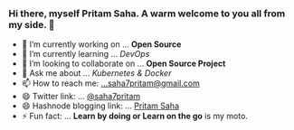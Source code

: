 ### Hi there, myself Pritam Saha. A warm welcome to you all from my side. 👋

<!--
**Saha-7/Saha-7** is a ✨ _special_ ✨ repository because its `README.md` (this file) appears on your GitHub profile.

Here are some ideas to get you started:
-->
- 🔭 I’m currently working on ... **Open Source**
- 🌱 I’m currently learning ... *DevOps*
- 👯 I’m looking to collaborate on ... **Open Source Project**
- 💬 Ask me about ... *Kubernetes & Docker*
- 📫 How to reach me: ...saha7pritam@gmail.com  
- 😄 Twitter link: ... [@saha7pritam](https://twitter.com/saha7pritam)
- 😄 Hashnode blogging link: ... [Pritam Saha](https://hashnode.com/@Saha7)
- ⚡ Fun fact: ... **Learn by doing or Learn on the go** is my moto.
